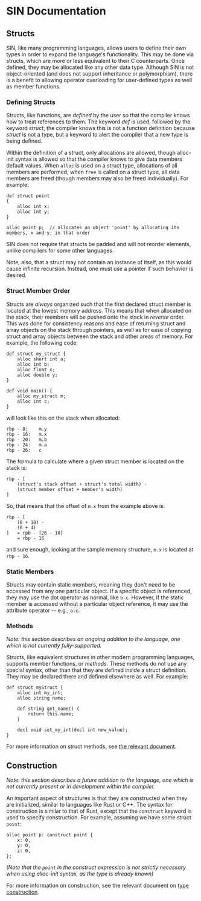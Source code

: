 # SIN Documentation

## Structs

SIN, like many programming languages, allows users to define their own types in order to expand the language's functionality. This may be done via structs, which are more or less equivalent to their C counterparts. Once defined, they may be allocated like any other data type. Although SIN is not object-oriented (and does not support inheritance or polymorphism), there is a benefit to allowing operator overloading for user-defined types as well as member functions.

### Defining Structs

Structs, like functions, are *defined* by the user so that the compiler knows how to treat references to them. The keyword *def* is used, followed by the keyword *struct*; the compiler knows this is not a function definition because *struct* is not a type, but a keyword to alert the compiler that a new type is being defined.

Within the definition of a struct, only allocations are allowed, though alloc-init syntax is allowed so that the compiler knows to give data members default values. When `alloc` is used on a struct type, allocations of all members are performed; when `free` is called on a struct type, all data members are freed (though members may also be freed individually). For example:

    def struct point
    {
        alloc int x;
        alloc int y;
    }

    alloc point p;  // allocates an object 'point' by allocating its members, x and y, in that order

SIN does not require that structs be padded and will not reorder elements, unlike compilers for some other languages.

Note, also, that a struct may not contain an instance of itself, as this would cause infinite recursion. Instead, one must use a pointer if such behavior is desired.

### Struct Member Order

Structs are *always* organized such that the first declared struct member is located at the lowest memory address. This means that when allocated on the stack, their members will be pushed onto the stack in *reverse* order. This was done for consistency reasons and ease of returning struct and array objects on the stack through pointers, as well as for ease of copying struct and array objects between the stack and other areas of memory. For example, the following code:

    def struct my_struct {
        alloc short int a;
        alloc int b;
        alloc float x;
        alloc double y;
    }

    def void main() {
        alloc my_struct m;
        alloc int c;
    }

will look like this on the stack when allocated:

    rbp - 8:    m.y
    rbp - 16:   m.x
    rbp - 20:   m.b
    rbp - 24:   m.a
    rbp - 26:   c

The formula to calculate where a given struct member is located on the stack is:

    rbp - [
        (struct's stack offset + struct's total width) -
        (struct member offset + member's width)
    ]

So, that means that the offset of `m.x` from the example above is:

    rbp - [
        (8 + 18) -
        (6 + 4)
    ]   = rpb - [26 - 10]
        = rbp - 16

and sure enough, looking at the sample memory structure, `m.x` is located at `rbp - 16`.

### Static Members

Structs may contain static members, meaning they don't need to be accessed from any one particular object. If a specific object is referenced, they may use the dot operator as normal, like `b.c`. However, if the static member is accessed without a particular object reference, it may use the attribute operator -- e.g., `a:c`.

### Methods

_Note: this section describes an ongoing addition to the language, one which is not currently fully-supported._

Structs, like equivalent structures in other modern programming languages, supports member functions, or _methods._ These methods do not use any special syntax, other than that they are defined inside a struct definition. They may be declared there and defined elsewhere as well. For example:

    def struct myStruct {
        alloc int my_int;
        alloc string name;
        
        def string get_name() {
            return this.name;
        }

        decl void set_my_int(decl int new_value);
    }

For more information on struct methods, see [the relevant document](Methods.md).

## Construction

_Note: this section describes a future addition to the language, one which is not currently present or in development within the compiler._

An important aspect of structures is that they are constructed when they are initialized, similar to languages like Rust or C++. The syntax for construction is similar to that of Rust, except that the `construct` keyword is used to specify construction. For example, assuming we have some struct `point`:

    alloc point p: construct point {
        x: 0,
        y: 0,
        z: 0,
    };

_(Note that the `point` in the construct expression is not strictly necessary when using alloc-init syntax, as the type is already known)_

For more information on construction, see the relevant document on [type construction](Construction.md).
